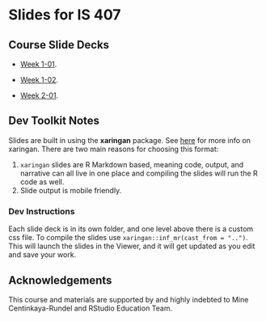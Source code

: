# Slides for IS 407

## Course Slide Decks

* [Week 1-01](https://uiuc-ischool-20221-jseo1005-1.github.io/slides/week1-01-welcome/week1-01-welcome.html).

* [Week 1-02](https://uiuc-ischool-20221-jseo1005-1.github.io/slides/week1-02-git+r/week1-02-git+r.html).

* [Week 2-01](https://uiuc-ischool-20221-jseo1005-1.github.io/slides/week2-01-data-viz).

## Dev Toolkit Notes

Slides are built in using the **xaringan** package. See [here](https://github.com/yihui/xaringan) for more info on xaringan. There are two main reasons for choosing this format:

1. `xaringan` slides are R Markdown based, meaning code, output, and narrative can all live in one place and compiling the slides will run the R code as well.
2. Slide output is mobile friendly.

### Dev Instructions

Each slide deck is in its own folder, and one level above there is a custom css file. To compile the slides use `xaringan::inf_mr(cast_from = "..")`. This will launch the slides in the Viewer, and it will get updated as you edit and save your work.

## Acknowledgements

This course and materials are supported by and highly indebted to Mine Centinkaya-Rundel and RStudio Education Team.
